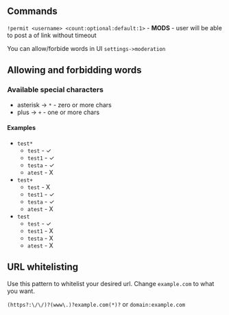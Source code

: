 ## Commands
`!permit <username> <count:optional:default:1>` - **MODS** - user will be able
to post a <count> of link without timeout

You can allow/forbide words in UI `settings->moderation`

## Allowing and forbidding words

### Available special characters

- asterisk -> `*` - zero or more chars
- plus -> `+` - one or more chars

#### Examples

- `test*`
  - `test` - ✓
  - `test1` - ✓
  - `testa` - ✓
  - `atest` - X
- `test+`
  - `test` - X
  - `test1` - ✓
  - `testa` - ✓
  - `atest` - X
- `test`
  - `test` - ✓
  - `test1` - X
  - `testa` - X
  - `atest` - X

## URL whitelisting

Use this pattern to whitelist your desired url. Change `example.com` to
what you want.

`(https?:\/\/)?(www\.)?example.com(*)?` or `domain:example.com`
